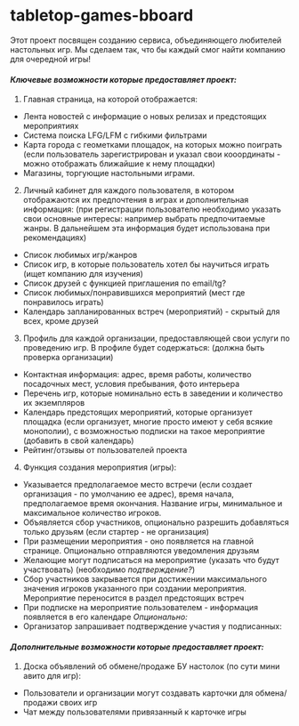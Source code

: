 # tabletop-games-bboard

Этот проект посвящен созданию сервиса, объединяющего любителей настольных игр.
Мы сделаем так, что бы каждый смог найти компанию для очередной игры!

#### _Ключевые возможности которые предоставляет проект:_

1. Главная страница, на которой отображается:
  * Лента новостей с информацие о новых релизах и предстоящих мероприятиях
  * Система поиска LFG/LFM с гибкими фильтрами
  * Карта города с геометками площадок, на которых можно поиграть (если пользователь зарегистрирован и указал свои кооординаты - можно отображать ближайшие к нему площадки)
  * Магазины, торгующие настольными играми.

2. Личный кабинет для каждого пользователя, в котором отображаются их предпочтения в играх и дополнительная информация:
(при регистрации пользователю необходимо указать свои основные интересы: например выбрать предпочитаемые жанры.
В дальнейшем эта информация будет использована при рекомендациях)
  * Список любимых игр/жанров
  * Список игр, в которые пользователь хотел бы научиться играть (ищет компанию для изучения)
  * Список друзей с функцией приглашения по email/tg?
  * Список любимых/понравившихся мероприятий (мест где понравилось играть)
  * Календарь запланированных встреч (мероприятий) - скрытый для всех, кроме друзей

3. Профиль для каждой организации, предоставляющей свои услуги по проведению игр. В профиле будет содержаться:
(должна быть проверка организации)
  * Контактная информация: адрес, время работы, количество посадочных мест, условия пребывания, фото интерьера
  * Перечень игр, которые номинально есть в заведении и количество их экземпляров
  * Календарь предстоящих мероприятий, которые организует площадка (если организует, многие просто имеют у себя всякие монополии), с возможностью подписки на такое мероприятие (добавить в свой календарь)
  * Рейтинг/отзывы от пользователей проекта

4. Функция создания мероприятия (игры):
  * Указывается предполагаемое место встречи (если создает организация - по умолчанию ее адрес), время начала, предполагаемое время окончания. Название игры, минимальное и максимальное количество игроков. 
  * Объявляется сбор участников, опционально разрешить добавляться только друзьям (если стартер - не организация)
  * При размещении мероприятия - оно появляется на главной странице. Опционально отправляются уведомления друзьям
  * Желающие могут подписаться на мероприятие (указать что будут участвовать) (необходимо _подтверждение?_)
  * Сбор участников закрывается при достижении максимального значения игроков указанного при создании мероприятия. Мероприятие переносится в раздел предстоящих встреч
  * При подписке на мероприятие пользователем - информация появляется в его календаре
  _Опционально:_
  * Организатор запрашивает подтверждение участия у подписанных:

#### _Дополнительные возможности которые предоставляет проект:_  

1. Доска объявлений об обмене/продаже БУ настолок (по сути мини авито для игр):
  * Пользователи и организации могут создавать карточки для обмена/продажи своих игр
  * Чат между пользователями привязанный к карточке игры
  
  




